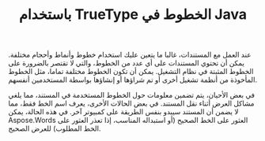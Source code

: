 ﻿---
title: باستخدام TrueType الخطوط في Java
second_title: Aspose.Words ل Java
articleTitle: باستخدام TrueType الخطوط
linktitle: باستخدام TrueType الخطوط
description: "كيفية العثور على الخط الصحيح أو استبداله المناسب، إذا تعذر العثور على الخط المطلوب، للعرض الصحيح باستخدام Aspose.Words لـ Java."
type: docs
weight: 20
url: /ar/java/using-truetype-fonts/
timestamp: 2024-01-27-14-07-04
---

عند العمل مع المستندات، غالبا ما يتعين عليك استخدام خطوط وأنماط وأحجام مختلفة. يمكن أن تحتوي المستندات على أي عدد من الخطوط، والتي لا تقتصر بالضرورة على الخطوط المثبتة في نظام التشغيل. يمكن أن تكون الخطوط مختلفة تماما، مثل الخطوط المأخوذة من أنظمة تشغيل أخرى أو تم شراؤها أو إنشاؤها بواسطة المستخدمين أنفسهم.

في بعض الأحيان، يتم تضمين معلومات حول الخطوط المستخدمة في المستند، مما يلغي مشاكل العرض أثناء نقل المستند. في بعض الحالات الأخرى، يعرف اسم الخط فقط، مما لا يضمن أن المستند سيبدو بنفس الطريقة على كمبيوتر آخر. في هذه الحالة، يمكن Aspose.Words العثور على الخط الصحيح (أو استبداله المناسب، إذا تعذر العثور على الخط المطلوب) للعرض الصحيح.
